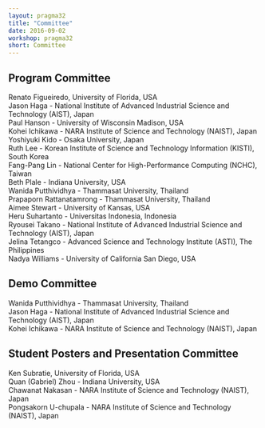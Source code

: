```yaml
---
layout: pragma32
title: "Committee"
date: 2016-09-02
workshop: pragma32
short: Committee
---
```


## Program Committee

Renato Figueiredo, University of Florida, USA <br/>
Jason Haga - National Institute of Advanced Industrial Science and Technology (AIST), Japan <br/>
Paul Hanson - University of Wisconsin Madison, USA <br/>
Kohei Ichikawa - NARA Institute of Science and Technology (NAIST), Japan <br/>
Yoshiyuki Kido - Osaka University, Japan <br/>
Ruth Lee - Korean Institute of Science and Technology Information (KISTI), South Korea <br/>
Fang-Pang Lin - National Center for High-Performance Computing (NCHC), Taiwan <br/>
Beth Plale - Indiana University, USA <br />
Wanida Putthividhya - Thammasat University, Thailand <br />
Prapaporn Rattanatamrong - Thammasat University, Thailand <br />
Aimee Stewart - University of Kansas, USA <br />
Heru Suhartanto - Universitas Indonesia, Indonesia <br />
Ryousei Takano - National Institute of Advanced Industrial Science and Technology (AIST), Japan <br />
Jelina Tetangco - Advanced Science and Technology Institute (ASTI), The Philippines <br />
Nadya Williams - University of California San Diego, USA <br />

## Demo Committee

Wanida Putthividhya - Thammasat University, Thailand <br />
Jason Haga - National Institute of Advanced Industrial Science and Technology (AIST), Japan <br />
Kohei Ichikawa - NARA Institute of Science and Technology (NAIST), Japan <br />


## Student Posters and Presentation Committee

Ken Subratie, University of Florida, USA <br />
Quan (Gabriel) Zhou - Indiana University, USA <br />
Chawanat Nakasan - NARA Institute of Science and Technology (NAIST), Japan <br />
Pongsakorn U-chupala - NARA Institute of Science and Technology (NAIST), Japan <br />

